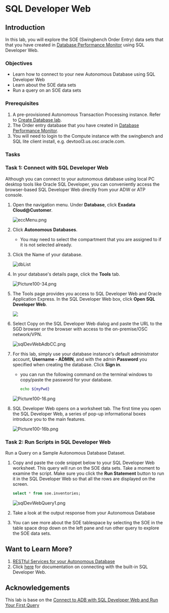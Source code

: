 # SQL Developer Web

## Introduction

In this lab, you will explore the SOE (Swingbench Order Entry) data sets that that you have created in [Database Performance Monitor](labs/adb-performance-hub.md) using SQL Developer Web.

### Objectives

- Learn how to connect to your new Autonomous Database using SQL Developer Web
- Learn about the SOE data sets
- Run a query on an SOE data sets

### Prerequisites

1. A pre-provisioned Autonomous Transaction Processing instance. Refer to [Create Database lab](createDB.md).
2. The Order entry database that you have created in [Database Performance Monitor](labs/adb-performance-hub.md).
3. You will need to login to the Compute instance with the swingbench and SQL lite client install, e.g. devtool3.us.osc.oracle.com.

### Tasks
### **Task 1**: Connect with SQL Developer Web

Although you can connect to your autonomous database using local PC desktop tools like Oracle SQL Developer, you can conveniently access the browser-based SQL Developer Web directly from your ADW or ATP console.

1.  Open the navigation menu. Under **Database**, click **Exadata Cloud@Customer**.

    ![eccMenu.png](images/eccMenu.png)

2.  Click **Autonomous Databases**.
    - You may need to select the compartment that you are assigned to if it is not selected already.
3. Click the Name of your database. 

    ![dbList](images/dbList.png)

2. In your database's details page, click the **Tools** tab.

    ![Picture100-34.png](./images/Picture100-34.png " ")

3.  The Tools page provides you access to SQL Developer Web and Oracle Application Express. In the SQL Developer Web box, click **Open SQL Developer Web**.

    ![](./images/tools.png)

4. Select Copy on the SQL Developer Web dialog and paste the URL to the SGD browser or the browser with access to the on-premise/OSC network/VPN.

    ![sqlDevWebAdbCC.png](images/sqlDevWebAdbCC.png)

5. For this lab, simply use your database instance's default administrator account, **Username - ADMIN**, and with the admin **Password** you specified when creating the database. Click **Sign in**.
    - you can run the following command on the terminal windows to copy/paste the password for your database.
        ```bash
        echo ${myPwd}
        ```

    ![Picture100-16.png](./images/Picture100-16.png " ")

5.  SQL Developer Web opens on a worksheet tab. The first time you open the SQL Developer Web, a series of pop-up informational boxes introduce you to the main features.

    ![Picture100-16b.png](./images/Picture100-16b.png " ")

### **Task 2**: Run Scripts in SQL Developer Web

Run a Query on a Sample Autonomous Database Dataset.

1.  Copy and paste the code snippet below to your SQL Developer Web worksheet. This query will run on the SOE data sets. Take a moment to examine the script. Make sure you click the **Run Statement** button to run it in the SQL Developer Web so that all the rows are displayed on the screen.

    ```sql
    select * from soe.inventories;
    ```

    ![sqlDevWebQuery1.png](images/sqlDevWebQuery1.png)

2.  Take a look at the output response from your Autonomous Database

3.  You can see more about the SOE tablespace by selecting the SOE in the table space drop down on the left pane and run other query to explore the SOE data sets.

## Want to Learn More?

1. [RESTful Services for your Autonomous Database](rest_services_for_adb.md)
2. Click [here](https://docs.oracle.com/en/cloud/paas/autonomous-data-warehouse-cloud/user/sql-developer-web.html#GUID-102845D9-6855-4944-8937-5C688939610F) for documentation on connecting with the built-in SQL Developer Web.

## **Acknowledgements**

This lab is base on the [Connect to ADB with SQL Developer Web and Run Your First Query](https://github.com/oracle/learning-library/blob/d1ce2667ed554dfd3051e45849cb3fc08c9fc8e9/data-management-library/autonomous-database/shared/adb-sqldevweb/adb-sqldevweb.md)